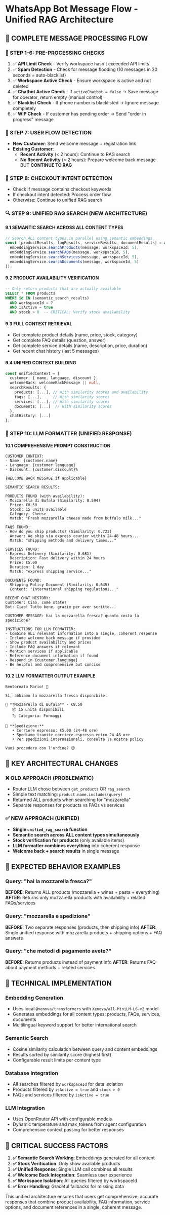 # WhatsApp Bot Message Flow - Unified RAG Architecture

## 🔄 **COMPLETE MESSAGE PROCESSING FLOW**

### **📱 STEP 1-6: PRE-PROCESSING CHECKS**
1. ✅ **API Limit Check** - Verify workspace hasn't exceeded API limits
2. ✅ **Spam Detection** - Check for message flooding (10 messages in 30 seconds = auto-blacklist)
3. ✅ **Workspace Active Check** - Ensure workspace is active and not deleted
4. ✅ **Chatbot Active Check** - If `activeChatbot = false` → Save message for operator, return empty (manual control)
5. ✅ **Blacklist Check** - If phone number is blacklisted → Ignore message completely
6. ✅ **WIP Check** - If customer has pending order → Send "order in progress" message

### **📱 STEP 7: USER FLOW DETECTION**
- **New Customer**: Send welcome message + registration link
- **Existing Customer**: 
  - **Recent Activity** (< 2 hours): Continue to RAG search
  - **No Recent Activity** (> 2 hours): Prepare welcome back message BUT **CONTINUE TO RAG**

### **📱 STEP 8: CHECKOUT INTENT DETECTION**
- Check if message contains checkout keywords
- If checkout intent detected: Process order flow
- Otherwise: Continue to unified RAG search

### **🔍 STEP 9: UNIFIED RAG SEARCH (NEW ARCHITECTURE)**

#### **9.1 SEMANTIC SEARCH ACROSS ALL CONTENT TYPES**
```typescript
// Search ALL content types in parallel using semantic embeddings
const [productResults, faqResults, serviceResults, documentResults] = await Promise.all([
  embeddingService.searchProducts(message, workspaceId, 5),
  embeddingService.searchFAQs(message, workspaceId, 5), 
  embeddingService.searchServices(message, workspaceId, 5),
  embeddingService.searchDocuments(message, workspaceId, 5)
]);
```

#### **9.2 PRODUCT AVAILABILITY VERIFICATION**
```sql
-- Only return products that are actually available
SELECT * FROM products 
WHERE id IN (semantic_search_results)
  AND workspaceId = ?
  AND isActive = true
  AND stock > 0  -- CRITICAL: Verify stock availability
```

#### **9.3 FULL CONTEXT RETRIEVAL**
- Get complete product details (name, price, stock, category)
- Get complete FAQ details (question, answer)
- Get complete service details (name, description, price, duration)
- Get recent chat history (last 5 messages)

#### **9.4 UNIFIED CONTEXT BUILDING**
```typescript
const unifiedContext = {
  customer: { name, language, discount },
  welcomeBack: welcomeBackMessage || null,
  searchResults: {
    products: [...], // With similarity scores and availability
    faqs: [...],     // With similarity scores
    services: [...], // With similarity scores  
    documents: [...]  // With similarity scores
  },
  chatHistory: [...]
};
```

### **🤖 STEP 10: LLM FORMATTER (UNIFIED RESPONSE)**

#### **10.1 COMPREHENSIVE PROMPT CONSTRUCTION**
```
CUSTOMER CONTEXT:
- Name: {customer.name}
- Language: {customer.language}
- Discount: {customer.discount}%

{WELCOME BACK MESSAGE if applicable}

SEMANTIC SEARCH RESULTS:

PRODUCTS FOUND (with availability):
- Mozzarella di Bufala (Similarity: 0.594)
  Price: €8.50
  Stock: 15 units available
  Category: Cheese
  Match: "Fresh mozzarella cheese made from buffalo milk..."

FAQS FOUND:
- How do you ship products? (Similarity: 0.723)
  Answer: We ship via express courier within 24-48 hours...
  Match: "shipping methods and delivery times..."

SERVICES FOUND:
- Express Delivery (Similarity: 0.681)
  Description: Fast delivery within 24 hours
  Price: €5.00
  Duration: 1 day
  Match: "express shipping service..."

DOCUMENTS FOUND:
- Shipping Policy Document (Similarity: 0.645)
  Content: "International shipping regulations..."

RECENT CHAT HISTORY:
Customer: Ciao, come state?
Bot: Ciao! Tutto bene, grazie per aver scritto...

CUSTOMER MESSAGE: hai la mozzarella fresca? quanto costa la spedizione?

INSTRUCTIONS FOR LLM FORMATTER:
- Combine ALL relevant information into a single, coherent response
- Include welcome back message if provided
- Show product availability and prices
- Include FAQ answers if relevant
- Mention services if applicable
- Reference document information if found
- Respond in {customer.language}
- Be helpful and comprehensive but concise
```

#### **10.2 LLM FORMATTER OUTPUT EXAMPLE**
```
Bentornato Mario! 🎉

Sì, abbiamo la mozzarella fresca disponibile:

🧀 **Mozzarella di Bufala** - €8.50
   📦 15 unità disponibili
   🏷️ Categoria: Formaggi

🚚 **Spedizione:**
   • Corriere espresso: €5.00 (24-48 ore)
   • Spediamo tramite corriere espresso entro 24-48 ore
   • Per spedizioni internazionali, consulta la nostra policy

Vuoi procedere con l'ordine? 😊
```

## 🔄 **KEY ARCHITECTURAL CHANGES**

### **❌ OLD APPROACH (PROBLEMATIC)**
- Router LLM chose between `get_products` OR `rag_search`
- Simple text matching: `product.name.includes(query)`
- Returned ALL products when searching for "mozzarella"
- Separate responses for products vs FAQs vs services

### **✅ NEW APPROACH (UNIFIED)**
- **Single `unified_rag_search` function**
- **Semantic search across ALL content types simultaneously**
- **Stock verification for products** (only available items)
- **LLM formatter combines everything** into coherent response
- **Welcome back + search results** in single message

## 🎯 **EXPECTED BEHAVIOR EXAMPLES**

### **Query: "hai la mozzarella fresca?"**
**BEFORE**: Returns ALL products (mozzarella + wines + pasta + everything)
**AFTER**: Returns only mozzarella products with availability + related FAQs/services

### **Query: "mozzarella e spedizione"**
**BEFORE**: Two separate responses (products, then shipping info)
**AFTER**: Single unified response with mozzarella products + shipping options + FAQ answers

### **Query: "che metodi di pagamento avete?"**
**BEFORE**: Returns products instead of payment info
**AFTER**: Returns FAQ about payment methods + related services

## 🔧 **TECHNICAL IMPLEMENTATION**

### **Embedding Generation**
- Uses local `@xenova/transformers` with `Xenova/all-MiniLM-L6-v2` model
- Generates embeddings for all content types: products, FAQs, services, documents
- Multilingual keyword support for better international search

### **Semantic Search**
- Cosine similarity calculation between query and content embeddings
- Results sorted by similarity score (highest first)
- Configurable result limits per content type

### **Database Integration**
- All searches filtered by `workspaceId` for data isolation
- Products filtered by `isActive = true` and `stock > 0`
- FAQs and services filtered by `isActive = true`

### **LLM Integration**
- Uses OpenRouter API with configurable models
- Dynamic temperature and max_tokens from agent configuration
- Comprehensive context passing for better responses

## 🚨 **CRITICAL SUCCESS FACTORS**

1. **✅ Semantic Search Working**: Embeddings generated for all content
2. **✅ Stock Verification**: Only show available products
3. **✅ Unified Response**: Single LLM call combines all results
4. **✅ Welcome Back Integration**: Seamless user experience
5. **✅ Workspace Isolation**: All queries filtered by workspaceId
6. **✅ Error Handling**: Graceful fallbacks for missing data

This unified architecture ensures that users get comprehensive, accurate responses that combine product availability, FAQ information, service options, and document references in a single, coherent message. 
